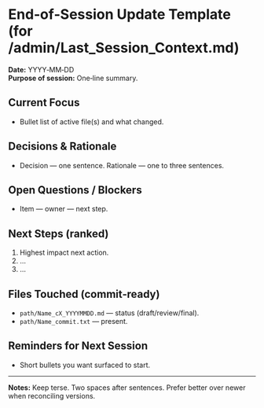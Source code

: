 <!-- status: stub; target: 150+ words -->
<!-- status: stub; target: 150+ words -->
<!-- status: stub; target: 150+ words -->
# End‑of‑Session Update Template (for /admin/Last_Session_Context.md)

**Date:** YYYY‑MM‑DD  
**Purpose of session:** One‑line summary.  

## Current Focus
- Bullet list of active file(s) and what changed.  

## Decisions & Rationale
- Decision — one sentence.  Rationale — one to three sentences.  

## Open Questions / Blockers
- Item — owner — next step.  

## Next Steps (ranked)
1. Highest impact next action.  
2. …  
3. …  

## Files Touched (commit‑ready)
- `path/Name_cX_YYYYMMDD.md` — status (draft/review/final).  
- `path/Name_commit.txt` — present.  

## Reminders for Next Session
- Short bullets you want surfaced to start.  

---
**Notes:** Keep terse.  Two spaces after sentences.  Prefer better over newer when reconciling versions.  



